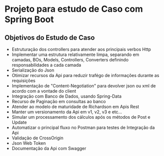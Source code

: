 <h1>Projeto para estudo de Caso com Spring Boot</h1>

<h2>Objetivos do Estudo de Caso</h2>
<ul>
  <li>Estruturação dos controllers para atender aos principais verbos Http</li>
  <li>Implementar uma estrutura relativamente limpa, separando em camadas, BOs, Models, Controllers, Converters definindo responsabilidades a cada camada</li>
  <li>Serialização do Json</li>
  <li>Otimizar recursos da Api para reduzir trafégo de informações durante as requisições</li>
  <li>Implementação de "Content-Negotiation" para devolver json ou xml de acordo com a vontade do client</li>
  <li>Integração com Banco de Dados, usando Spring-Data</li>
  <li>Recurso de Paginação em consultas ao banco</li>
  <li>Atender ao modelo de maturidade de Richardson em Apis Rest</li>
  <li>Manter um versionamento da Api em v1, v2, v3 e etc...</li>
  <li>Simular um processamento dos cálculos após os métodos de Post e Update</li>
  <li>Automatizar o principal fluxo no Postman para testes de Integração da Api</li>
  <li>Validação de CrossOrigin</li>
  <li>Json Web Token</li>
  <li>Documentação da Api com Swagger</li>
</ul>
